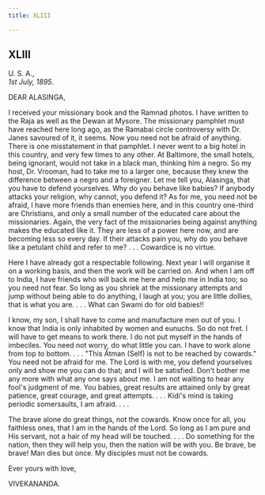 ```yaml
---
title: XLIII

---
```





  

  


## XLIII

U. S. A.,  
*1st July, 1895*.

DEAR ALASINGA,

I received your missionary book and the Ramnad photos. I have written to
the Raja as well as the Dewan at Mysore. The missionary pamphlet must
have reached here long ago, as the Ramabai circle controversy with Dr.
Janes savoured of it, it seems. Now you need not be afraid of anything.
There is one misstatement in that pamphlet. I never went to a big hotel
in this country, and very few times to any other. At Baltimore, the
small hotels, being ignorant, would not take in a black man, thinking
him a negro. So my host, Dr. Vrooman, had to take me to a larger one,
because they knew the difference between a negro and a foreigner. Let me
tell you, Alasinga, that you have to defend yourselves. Why do you
behave like babies? If anybody attacks your religion, why cannot, you
defend it? As for me, you need not be afraid, I have more friends than
enemies here, and in this country one-third are Christians, and only a
small number of the educated care about the missionaries. Again, the
very fact of the missionaries being against anything makes the educated
like it. They are less of a power here now, and are becoming less so
every day. If their attacks pain you, why do you behave like a petulant
child and refer to me? . . . Cowardice is no virtue.

Here I have already got a respectable following. Next year I will
organise it on a working basis, and then the work will be carried on.
And when I am off to India, I have friends who will back me here and
help me in India too; so you need not fear. So long as you shriek at the
missionary attempts and jump without being able to do anything, I laugh
at you; you are little dollies, that is what you are. . . . What can
Swami do for old babies!!

I know, my son, I shall have to come and manufacture men out of you. I
know that India is only inhabited by women and eunuchs. So do not fret.
I will have to get means to work there. I do not put myself in the hands
of imbeciles. You need not worry, do what little you can. I have to work
alone from top to bottom. . . . "This Âtman (Self) is not to be reached
by cowards." You need not be afraid for me. The Lord is with me, you
defend yourselves only and show me you can do that; and I will be
satisfied. Don't bother me any more with what any one says about me. I
am not waiting to hear any fool's judgment of me. You babies, great
results are attained only by great patience, great courage, and great
attempts. . . . Kidi's mind is taking periodic somersaults, I am afraid.
. . .

The brave alone do great things, not the cowards. Know once for all, you
faithless ones, that I am in the hands of the Lord. So long as I am pure
and His servant, not a hair of my head will be touched. . . . Do
something for the nation, then they will help you, then the nation will
be with you. Be brave, be brave! Man dies but once. My disciples must
not be cowards.

Ever yours with love,

VIVEKANANDA.


